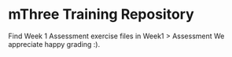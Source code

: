 # mThree Training Repository
Find Week 1 Assessment exercise files in Week1 > Assessment
We appreciate happy grading :).